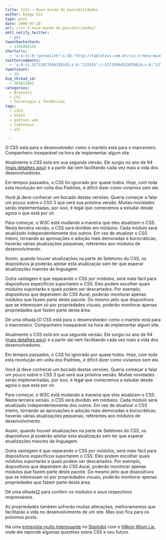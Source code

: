 ```yaml
---
title: CSS3 – Novo mundo de possibilidades
author: Diego Eis
type: post
date: 2006-07-20
url: /css-3-novo-mundo-de-possibilidades/
aktt_notify_twitter:
  - yes
tweetbackscheck:
  - 1356402142
shorturls:
  - 'a:3:{s:9:"permalink";s:58:"http://tableless.com.br/css-3-novo-mundo-de-possibilidades";s:7:"tinyurl";s:26:"http://tinyurl.com/3utun6k";s:4:"isgd";s:19:"http://is.gd/eXbYlJ";}'
twittercomments:
  - 'a:9:{i:52712977656328192;s:6:"137425";i:52715994333978624;s:6:"137428";i:52713323774480385;s:6:"137429";i:52718151598735360;s:6:"137430";i:52786199223480320;s:6:"137448";i:52753227883614208;s:7:"retweet";i:52747862055976960;s:7:"retweet";i:52743867514105856;s:7:"retweet";i:52743164905271296;s:7:"retweet";}'
tweetcount:
  - 19
dsq_thread_id:
  - 503017882
categories:
  - Browsers
  - CSS
  - Tecnologia e Tendências
tags:
  - CSS3
  - html5
  - padroes web
  - tableless
  - w3c

---
```

O CSS está para o desenvolvedor como o martelo está para o marceneiro. Companheiro inseparável na hora de implementar algum site.

Atualmente o CSS está em sua segunda versão. Ele surgiu no ano de 94 ([mais detalhes aqui][1]) e a partir daí vem facilitando cada vez mais a vida dos desenvolvedores.
  
Em tempos passados, o CSS foi ignorado por quase todos. Hoje, com toda esta revolução em volta dos Padrões, é difícil dizer como vivíamos sem ele.

Você já deve conhecer um bocado destas versões. Queria começar a falar um pouco sobre o CSS 3 que será sua próxima versão. Muitas novidades serão implementadas, por isso, é legal que comecemos a estudar desde agora o que está por vir.
  
Para começar, o W3C está mudando a maneira que eles atualizam o CSS. Nesta terceira versão, o CSS será dividido em módulos. Cada módulo será atualizado independentemente dos outros. Em vez de atualizar o CSS inteiro, tornando as aprovações e adoção mais demoradas e burocráticas, haverão várias atualizações pequenas, referentes aos módulos de desenvolvimento.
  
Assim, quando houver atualizações na parte de Seletores do CSS, os dispositivos já poderão adotar esta atualização sem ter que esperar atualizações maiores da linguagem.

Outra vantagem é que separando o CSS por módulos, será mais fácil para dispositivos específicos suportarem o CSS. Eles podem escolher quais módulos suportarão e quais podem ser descartados. Por exemplo, dispositivos que dependem do CSS Aural, poderão monitorar apenas módulos que fazem parte deste pacote. Do mesmo jeito que dispositivos que se interessam só por propriedades visuais, poderão monitorar apenas propriedades que fazem parte desta área.
  
Dê uma olhada [O CSS está para o desenvolvedor como o martelo está para o marceneiro. Companheiro inseparável na hora de implementar algum site.

Atualmente o CSS está em sua segunda versão. Ele surgiu no ano de 94 ([mais detalhes aqui][1]) e a partir daí vem facilitando cada vez mais a vida dos desenvolvedores.
  
Em tempos passados, o CSS foi ignorado por quase todos. Hoje, com toda esta revolução em volta dos Padrões, é difícil dizer como vivíamos sem ele.

Você já deve conhecer um bocado destas versões. Queria começar a falar um pouco sobre o CSS 3 que será sua próxima versão. Muitas novidades serão implementadas, por isso, é legal que comecemos a estudar desde agora o que está por vir.
  
Para começar, o W3C está mudando a maneira que eles atualizam o CSS. Nesta terceira versão, o CSS será dividido em módulos. Cada módulo será atualizado independentemente dos outros. Em vez de atualizar o CSS inteiro, tornando as aprovações e adoção mais demoradas e burocráticas, haverão várias atualizações pequenas, referentes aos módulos de desenvolvimento.
  
Assim, quando houver atualizações na parte de Seletores do CSS, os dispositivos já poderão adotar esta atualização sem ter que esperar atualizações maiores da linguagem.

Outra vantagem é que separando o CSS por módulos, será mais fácil para dispositivos específicos suportarem o CSS. Eles podem escolher quais módulos suportarão e quais podem ser descartados. Por exemplo, dispositivos que dependem do CSS Aural, poderão monitorar apenas módulos que fazem parte deste pacote. Do mesmo jeito que dispositivos que se interessam só por propriedades visuais, poderão monitorar apenas propriedades que fazem parte desta área.
  
Dê uma olhada][2] para conferir os módulos e seus respectivos responsáveis.

As propriedades também sofrerão muitas alterações, melhoramentos que facilitarão a vida no desenvolvimento de um site. Mas isso fica para os próximos posts.

Há uma [entrevista muito interessante][3] no [Slashdot][4] com o [Håkon Wium Lie][5], onde ele reponde algumas questões sobre CSS e seu futuro.

 [1]: http://tableless.com.br/uma-breve-historia-do-css
 [2]: http://www.w3.org/TR/css3-roadmap/#modlist
 [3]: http://interviews.slashdot.org/article.pl?sid=06/06/23/1443203
 [4]: http://interviews.slashdot.org
 [5]: http://people.opera.com/howcome/